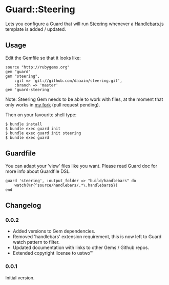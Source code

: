 # Guard::Steering

Lets you configure a Guard that will run [Steering](https://github.com/pixeltrix/steering) whenever a [Handlebars.js](https://github.com/wycats/handlebars.js) template is added / updated.

## Usage

Edit the Gemfile so that it looks like:

    source "http://rubygems.org"
    gem "guard"
    gem "steering",
        :git => 'git://github.com/daaain/steering.git', 
        :branch => 'master'
    gem 'guard-steering'

Note: Steering Gem needs to be able to work with files, at the moment that only works in [my fork](https://github.com/daaain/steering) (pull request pending).

Then on your favourite shell type:

    $ bundle install
    $ bundle exec guard init
    $ bundle exec guard init steering
    $ bundle exec guard

## Guardfile

You can adapt your 'view' files like you want. Please read Guard doc for more info about Guardfile DSL.

	guard 'steering', :output_folder => "build/handlebars" do
	 	watch(%r{^source/handlebars/.*\.handlebars$})
	end

## Changelog

### 0.0.2

* Added versions to Gem dependencies.
* Removed 'handlebars' extension requirement, this is now left to Guard watch pattern to filter.
* Updated documentation with links to other Gems / Github repos.
* Extended copyright license to ustwo™

### 0.0.1

Initial version.
